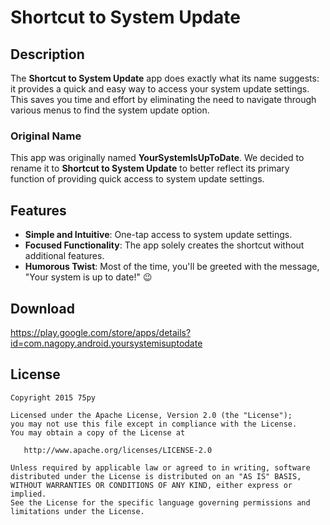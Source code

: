 # Shortcut to System Update

## Description

The **Shortcut to System Update** app does exactly what its name suggests: it provides a quick and easy way to access your system update settings. This saves you time and effort by eliminating the need to navigate through various menus to find the system update option.

### Original Name

This app was originally named **YourSystemIsUpToDate**. We decided to rename it to **Shortcut to System Update** to better reflect its primary function of providing quick access to system update settings.

## Features

- **Simple and Intuitive**: One-tap access to system update settings.
- **Focused Functionality**: The app solely creates the shortcut without additional features.
- **Humorous Twist**: Most of the time, you'll be greeted with the message, "Your system is up to date!" 😉

## Download

https://play.google.com/store/apps/details?id=com.nagopy.android.yoursystemisuptodate

## License

```
Copyright 2015 75py

Licensed under the Apache License, Version 2.0 (the "License");
you may not use this file except in compliance with the License.
You may obtain a copy of the License at

   http://www.apache.org/licenses/LICENSE-2.0

Unless required by applicable law or agreed to in writing, software
distributed under the License is distributed on an "AS IS" BASIS,
WITHOUT WARRANTIES OR CONDITIONS OF ANY KIND, either express or implied.
See the License for the specific language governing permissions and
limitations under the License.
```
